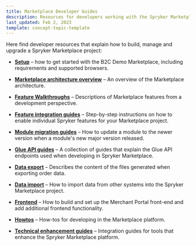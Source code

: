 ```yaml
---
title: Marketplace Developer Guides
description: Resources for developers working with the Spryker Marketplace.
last_updated: Feb 2, 2023
template: concept-topic-template
---
```

Here find developer resources that explain how to build, manage and upgrade a Spryker Marketplace project:


* [**Setup**](/docs/marketplace/dev/setup/202212.0/setup.html) – how to get started with the B2C Demo Marketplace, including requirements and supported browsers.

* [**Marketplace architecture overview**](docs/marketplace/dev/architecture-overview/architecture-overview.html) – An overview of the Marketplace architecture.

* [**Feature Walkthroughs**](/docs/marketplace/dev/feature-walkthroughs/202212.0/feature-walkthroughs.html) – Descriptions of Marketplace features from a development perspective.

* [**Feature integration guides**](/docs/marketplace/dev/feature-integration-guides/202212.0/feature-integration-guides.html) – Step-by-step instructions on how to enable individual Spryker features for your Marketplace project.  

* [**Module migration guides**](/docs/marketplace/dev/module-migration-guides/module-migration-guides.html) – How to update a module to the newer version when a module's new major version released.

* [**Glue API guides**](/docs/marketplace/dev/glue-api-guides/202212.0/glue-api-guides.html) – A collection of guides that explain the Glue API endpoints used when developing in Spryker Marketplace.

* [**Data export**](/docs/marketplace/dev/data-export/202212.0/data-export-merchant-orders-csv-files-format.html) – Describes the content of the files generated when exporting order data.

* [**Data import**](/docs/scos/dev/data-import/202212.0/data-import.html) – How to import data from other systems into the Spryker Marketplace project. 

* [**Frontend**](/docs/marketplace/dev/front-end/202212.0/front-end.html) – How to build and set up the Merchant Portal front-end and add additional frontend functionality.

* [**Howtos**](/docs/marketplace/dev/howtos/howtos.html) – How-tos for developing in the Marketplace platform.

* [**Technical enhancement guides**](/docs/marketplace/dev/technical-enhancement/202212.0/technical-enhancement.html) – Integration guides for tools that enhance the Spryker Marketplace platform.





